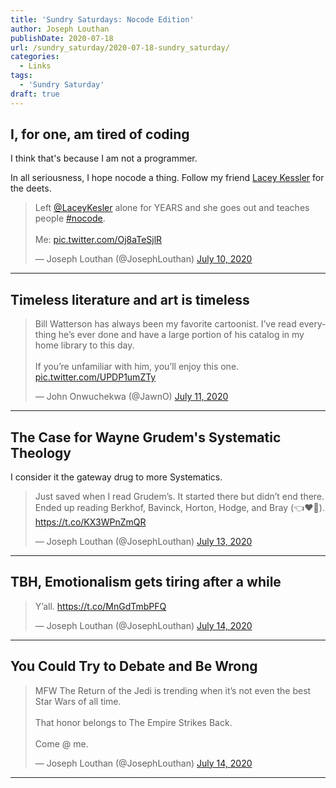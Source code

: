 ```yaml
---
title: 'Sundry Saturdays: Nocode Edition'
author: Joseph Louthan
publishDate: 2020-07-18
url: /sundry_saturday/2020-07-18-sundry_saturday/
categories:
  - Links
tags:
  - 'Sundry Saturday'
draft: true
---
```


## I, for one, am tired of coding

I think that's because I am not a programmer. 

In all seriousness, I hope nocode a thing. Follow my friend [Lacey Kessler]([https://twitter.com/LaceyKesler?ref_src=twsrc%5Etfw%7Ctwcamp%5Etweetembed%7Ctwterm%5E1281688625302904833%7Ctwgr%5E&ref_url=https%3A%2F%2Fpublish.twitter.com%2F%3Fquery%3Dhttps3A2F2Ftwitter.com2FJosephLouthan2Fstatus2F1281688625302904833widget%3DTweet](https://twitter.com/LaceyKesler?ref_src=twsrc^tfw|twcamp^tweetembed|twterm^1281688625302904833|twgr^&ref_url=https%3A%2F%2Fpublish.twitter.com%2F%3Fquery%3Dhttps3A2F2Ftwitter.com2FJosephLouthan2Fstatus2F1281688625302904833widget%3DTweet)) for the deets.

<blockquote class="twitter-tweet"><p lang="en" dir="ltr">Left <a href="https://twitter.com/LaceyKesler?ref_src=twsrc%5Etfw">@LaceyKesler</a> alone for YEARS and she goes out and teaches people <a href="https://twitter.com/hashtag/nocode?src=hash&amp;ref_src=twsrc%5Etfw">#nocode</a>.<br><br>Me: <a href="https://t.co/Oj8aTeSjlR">pic.twitter.com/Oj8aTeSjlR</a></p>&mdash; Joseph Louthan (@JosephLouthan) <a href="https://twitter.com/JosephLouthan/status/1281688625302904833?ref_src=twsrc%5Etfw">July 10, 2020</a></blockquote> <script async src="https://platform.twitter.com/widgets.js" charset="utf-8"></script>


------

## Timeless literature and art is timeless

<blockquote class="twitter-tweet"><p lang="en" dir="ltr">Bill Watterson has always been my favorite cartoonist. I’ve read everything he’s ever done and have a large portion of his catalog in my home library to this day. <br><br>If you’re unfamiliar with him, you’ll enjoy this one. <a href="https://t.co/UPDP1umZTy">pic.twitter.com/UPDP1umZTy</a></p>&mdash; John Onwuchekwa (@JawnO) <a href="https://twitter.com/JawnO/status/1281957461721862146?ref_src=twsrc%5Etfw">July 11, 2020</a></blockquote> <script async src="https://platform.twitter.com/widgets.js" charset="utf-8"></script>


------

## The Case for Wayne Grudem's Systematic Theology

I consider it the gateway drug to more Systematics.

<blockquote class="twitter-tweet"><p lang="en" dir="ltr">Just saved when I read Grudem’s. It started there but didn’t end there. Ended up reading Berkhof, Bavinck, Horton, Hodge, and Bray (👈❤️💯). <a href="https://t.co/KX3WPnZmQR">https://t.co/KX3WPnZmQR</a></p>&mdash; Joseph Louthan (@JosephLouthan) <a href="https://twitter.com/JosephLouthan/status/1282645831330521090?ref_src=twsrc%5Etfw">July 13, 2020</a></blockquote> <script async src="https://platform.twitter.com/widgets.js" charset="utf-8"></script>


------

## TBH, Emotionalism gets tiring after a while

<blockquote class="twitter-tweet"><p lang="en" dir="ltr">Y’all. <a href="https://t.co/MnGdTmbPFQ">https://t.co/MnGdTmbPFQ</a></p>&mdash; Joseph Louthan (@JosephLouthan) <a href="https://twitter.com/JosephLouthan/status/1282898093755772931?ref_src=twsrc%5Etfw">July 14, 2020</a></blockquote> <script async src="https://platform.twitter.com/widgets.js" charset="utf-8"></script>


------

## You Could Try to Debate and Be Wrong

<blockquote class="twitter-tweet"><p lang="en" dir="ltr">MFW The Return of the Jedi is trending when it’s not even the best Star Wars of all time. <br><br>That honor belongs to The Empire Strikes Back. <br><br>Come @ me.</p>&mdash; Joseph Louthan (@JosephLouthan) <a href="https://twitter.com/JosephLouthan/status/1282862083219099648?ref_src=twsrc%5Etfw">July 14, 2020</a></blockquote> <script async src="https://platform.twitter.com/widgets.js" charset="utf-8"></script>


------

